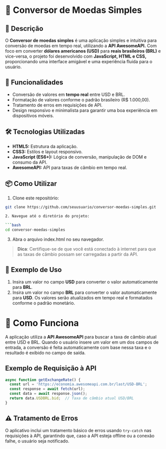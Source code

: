 # 💱 Conversor de Moedas Simples

## 📄 Descrição

O **Conversor de moedas simples** é uma aplicação simples e intuitiva para conversão de moedas em tempo real, utilizando a **API AwesomeAPI.** Com foco em converter **dólares americanos (USD)** para **reais brasileiros (BRL)** e vice-versa, o projeto foi desenvolvido com **JavaScript, HTML e CSS,** proporcionando uma interface amigável e uma experiência fluida para o usuário.

## 🚀 Funcionalidades

- Conversão de valores em **tempo real** entre USD e BRL.
- Formatação de valores conforme o padrão brasileiro (R$ 1.000,00).
- Tratamento de erros em requisições de API.
- Design responsivo e minimalista para garantir uma boa experiência em dispositivos móveis.

## 🛠️ Tecnologias Utilizadas

- **HTML5:** Estrutura da aplicação.
- **CSS3:** Estilos e layout responsivo.
- **JavaScript (ES6+):** Lógica de conversão, manipulação de DOM e consumo da API.
- **AwesomeAPI:** API para taxas de câmbio em tempo real.

## 📦 Como Utilizar

1. Clone este repositório:

````bash
git clone https://github.com/seuusuario/conversor-moedas-simples.git

2. Navegue até o diretório do projeto:

```bash
cd conversor-moedas-simples
````

3. Abra o arquivo index.html no seu navegador.

> **Dica**: Certifique-se de que você está conectado à internet para que as taxas de câmbio possam ser carregadas a partir da API.

## 📝 Exemplo de Uso

1. Insira um valor no campo **USD** para converter o valor automaticamente para **BRL**.
2. Insira um valor no campo **BRL** para converter o valor automaticamente para **USD**.
   Os valores serão atualizados em tempo real e formatados conforme o padrão monetário.

# 🔄 Como Funciona

A aplicação utiliza a **API AwesomeAPI** para buscar a taxa de câmbio atual entre USD e BRL. Quando o usuário insere um valor em um dos campos de entrada, a conversão é feita automaticamente com base nessa taxa e o resultado é exibido no campo de saída.

## Exemplo de Requisição à API

```Javascript
async function getExchangeRate() {
  const url = 'https://economia.awesomeapi.com.br/last/USD-BRL';
  const response = await fetch(url);
  const data = await response.json();
  return data.USDBRL.bid;  // Taxa de câmbio atual USD/BRL
}
```

## ⚠️ Tratamento de Erros

O aplicativo inclui um tratamento básico de erros usando `try-catch` nas requisições à API, garantindo que, caso a API esteja offline ou a conexão falhe, o usuário seja notificado.

```

```
